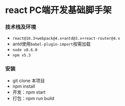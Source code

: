 # react PC端开发基础脚手架
### 技术栈及环境
- `react@16.3+webpack@4.x+antd@3.x+react-router@4.x`
- antd使用`babel-plugin-import`按需加载
- `node v8.6.0`
- `npm v5.3`
### 安装
- git clone 本项目
- npm install
- 开发：npm start
- 打包：npm run build
